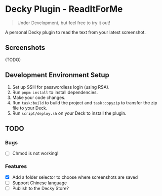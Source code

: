 
# Decky Plugin - ReadItForMe 

> Under Development, but feel free to try it out!

A personal Decky plugin to read the text from your latest screenshot.

## Screenshots

(TODO)

## Development Environment Setup

1. Set up SSH for passwordless login (using RSA).
2. Run `pnpm install` to install dependencies.
3. Make your code changes.
4. Run `task:build` to build the project and `task:copyzip` to transfer the zip file to your Deck.
5. Run `script/deploy.sh` on your Deck to install the plugin.

## TODO

### Bugs

- [ ] Chmod is not working!

### Features

- [x] Add a folder selector to choose where screenshots are saved
- [ ] Support Chinese language
- [ ] Publish to the Decky Store?
